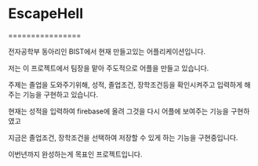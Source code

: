 # EscapeHell

================


전자공학부 동아리인 BIST에서 현재 만들고있는 어플리케이션입니다.

저는 이 프로젝트에서 팀장을 맡아 주도적으로 어플을 만들고 있습니다. 

주제는 졸업을 도와주기위해, 성적, 졸업조건, 장학조건등을 확인시켜주고 입력하게 해주는 기능을 구현하고 있습니다.

현재는 성적을 입력하여 firebase에 올려 그것을 다시 어플에 보여주는 기능을 구현하였고

지금은 졸업조건, 장학조건을 선택하여 저장할 수 있게 하는 기능을 구현중입니다.

이번년까지 완성하는게 목표인 프로젝트입니다. 
